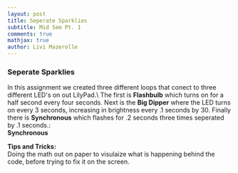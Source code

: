 ```yaml
---
layout: post
title: Seperate Sparklies
subtitle: Mid Sem Pt. 1
comments: true
mathjax: true
author: Livi Mazerolle
---
```

### **Seperate Sparklies**
In this assignment we created three different loops that conect to three different LED's on out LilyPad.\ The first is **Flashbulb** which turns on for a half second every four seconds. Next is the **Big Dipper** where the LED turns on every 3 seconds, increasing in brightness every .1 seconds by 30. Finally there is **Synchronous** which flashes for .2 seconds three times seperated by .1 seconds.:\
**Synchronous**


**Tips and Tricks:**\
Doing the math out on paper to visulaize what is happening behind the code, before trying to fix it on the screen.
